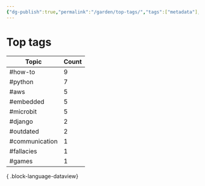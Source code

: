 ```yaml
---
{"dg-publish":true,"permalink":"/garden/top-tags/","tags":["metadata"],"created":"2024-03-05T16:30:07.245+01:00","updated":"2024-03-05T16:30:33.743+01:00"}
---
```


# Top tags
| Topic          | Count |
| -------------- | ----- |
| #how-to        | 9     |
| #python        | 7     |
| #aws           | 5     |
| #embedded      | 5     |
| #microbit      | 5     |
| #django        | 2     |
| #outdated      | 2     |
| #communication | 1     |
| #fallacies     | 1     |
| #games         | 1     |

{ .block-language-dataview}